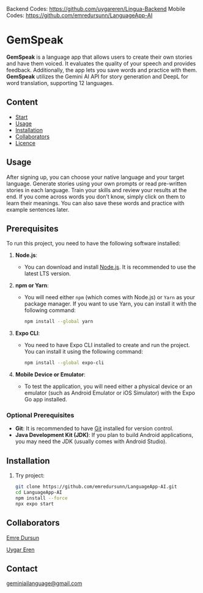 Backend Codes: https://github.com/uygareren/Lingua-Backend
Mobile Codes: https://github.com/emredursunn/LanguageApp-AI


# GemSpeak
**GemSpeak** is a language app that allows users to create their own stories and have them voiced. It evaluates the quality of your speech and provides feedback. Additionally, the app lets you save words and practice with them. **GemSpeak** utilizes the Gemini AI API for story generation and DeepL for word translation, supporting 12 languages.


## Content

- [Start](#Start)
-  [Usage](#usage)
- [Installation](#Prerequisites)
- [Collaborators](#Collaborators)
- [Licence](#licence)

## Usage

After signing up, you can choose your native language and your target language. Generate stories using your own prompts or read pre-written stories in each language. Train your skills and review your results at the end. If you come across words you don’t know, simply click on them to learn their meanings. You can also save these words and practice with example sentences later.

## Prerequisites

To run this project, you need to have the following software installed:

1. **Node.js**:
   - You can download and install [Node.js](https://nodejs.org/). It is recommended to use the latest LTS version.

2. **npm or Yarn**:
   - You will need either `npm` (which comes with Node.js) or `Yarn` as your package manager. If you want to use Yarn, you can install it with the following command:
     ```bash
     npm install --global yarn
     ```

3. **Expo CLI**:
   - You need to have Expo CLI installed to create and run the project. You can install it using the following command:
     ```bash
     npm install --global expo-cli
     ```

4. **Mobile Device or Emulator**:
   - To test the application, you will need either a physical device or an emulator (such as Android Emulator or iOS Simulator) with the Expo Go app installed.

### Optional Prerequisites

- **Git**: It is recommended to have [Git](https://git-scm.com/) installed for version control.
- **Java Development Kit (JDK)**: If you plan to build Android applications, you may need the JDK (usually comes with Android Studio).


## Installation

1. Try project:
   ```bash
   git clone https://github.com/emredursunn/LanguageApp-AI.git
   cd LanguageApp-AI
   npm install --force
   npx expo start


## Collaborators
[Emre Dursun](https://github.com/emredursunn)

[Uygar Eren](https://github.com/uygareren)

## Contact

geminiailanguage@gmail.com
